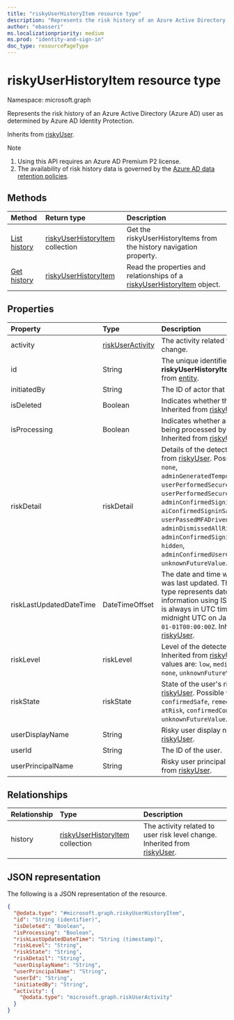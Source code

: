 ```yaml
---
title: "riskyUserHistoryItem resource type"
description: "Represents the risk history of an Azure Active Directory (Azure AD) user as determined by Azure AD Identity Protection."
author: "ebasseri"
ms.localizationpriority: medium
ms.prod: "identity-and-sign-in"
doc_type: resourcePageType
---
```


# riskyUserHistoryItem resource type

Namespace: microsoft.graph

Represents the risk history of an Azure Active Directory (Azure AD) user as determined by Azure AD Identity Protection.

Inherits from [riskyUser](../resources/riskyuser.md).

>[!NOTE]
> 1. Using this API requires an Azure AD Premium P2 license.
> 2. The availability of risk history data is governed by the [Azure AD data retention policies](/azure/active-directory/reports-monitoring/reference-reports-data-retention#how-long-does-azure-ad-store-the-data).

## Methods
|Method|Return type|Description|
|:---|:---|:---|
|[List history](../api/riskyuser-list-history.md)|[riskyUserHistoryItem](../resources/riskyuserhistoryitem.md) collection|Get the riskyUserHistoryItems from the history navigation property.|
|[Get history](../api/riskyuser-get-riskyuserhistoryitem.md)|[riskyUserHistoryItem](../resources/riskyuserhistoryitem.md)|Read the properties and relationships of a [riskyUserHistoryItem](../resources/riskyuserhistoryitem.md) object.|

## Properties
|Property|Type|Description|
|:---|:---|:---|
|activity|[riskUserActivity](../resources/riskuseractivity.md)|The activity related to user risk level change.|
|id|String|The unique identifier for the **riskyUserHistoryItem** object. Inherited from [entity](../resources/entity.md).|
|initiatedBy|String|The ID of actor that does the operation.|
|isDeleted|Boolean|Indicates whether the user is deleted. Inherited from [riskyUser](../resources/riskyuser.md).|
|isProcessing|Boolean|Indicates whether a user's risky state is being processed by the backend. Inherited from [riskyUser](../resources/riskyuser.md).|
|riskDetail|riskDetail|Details of the detected risk. Inherited from [riskyUser](../resources/riskyuser.md). Possible values are: `none`, `adminGeneratedTemporaryPassword`, `userPerformedSecuredPasswordChange`, `userPerformedSecuredPasswordReset`, `adminConfirmedSigninSafe`, `aiConfirmedSigninSafe`, `userPassedMFADrivenByRiskBasedPolicy`, `adminDismissedAllRiskForUser`, `adminConfirmedSigninCompromised`, `hidden`, `adminConfirmedUserCompromised`, `unknownFutureValue`.|
|riskLastUpdatedDateTime|DateTimeOffset|The date and time when the risky user was last updated. The DateTimeOffset type represents date and time information using ISO 8601 format and is always in UTC time. For example, midnight UTC on Jan 1, 2014 is `2014-01-01T00:00:00Z`. Inherited from [riskyUser](../resources/riskyuser.md).|
|riskLevel|riskLevel|Level of the detected risky user. Inherited from [riskyUser](../resources/riskyuser.md). Possible values are: `low`, `medium`, `high`, `hidden`, `none`, `unknownFutureValue`.|
|riskState|riskState|State of the user's risk. Inherited from [riskyUser](../resources/riskyuser.md). Possible values are: `none`, `confirmedSafe`, `remediated`, `dismissed`, `atRisk`, `confirmedCompromised`, `unknownFutureValue`.|
|userDisplayName|String|Risky user display name. Inherited from [riskyUser](../resources/riskyuser.md).|
|userId|String|The ID of the user.|
|userPrincipalName|String|Risky user principal name. Inherited from [riskyUser](../resources/riskyuser.md).|

## Relationships
|Relationship|Type|Description|
|:---|:---|:---|
|history|[riskyUserHistoryItem](../resources/riskyuserhistoryitem.md) collection| The activity related to user risk level change. Inherited from [riskyUser](../resources/riskyuser.md).|

## JSON representation
The following is a JSON representation of the resource.
<!-- {
  "blockType": "resource",
  "keyProperty": "id",
  "@odata.type": "microsoft.graph.riskyUserHistoryItem",
  "baseType": "microsoft.graph.riskyUser",
  "openType": false
}
-->
``` json
{
  "@odata.type": "#microsoft.graph.riskyUserHistoryItem",
  "id": "String (identifier)",
  "isDeleted": "Boolean",
  "isProcessing": "Boolean",
  "riskLastUpdatedDateTime": "String (timestamp)",
  "riskLevel": "String",
  "riskState": "String",
  "riskDetail": "String",
  "userDisplayName": "String",
  "userPrincipalName": "String",
  "userId": "String",
  "initiatedBy": "String",
  "activity": {
    "@odata.type": "microsoft.graph.riskUserActivity"
  }
}
```


